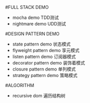 #FULL STACK DEMO

 - mocha demo  TDD测试
 - nightmare demo  UDD测试

#DESIGN PATTERN DEMO

 - state pattern demo 状态模式
 - flyweight pattern demo 享元模式
 - listen pattern demo 订阅器模式
 - decorator pattern demo 装饰着模式
 - closure pattern demo 单列模式
 - strategy pattern demo 策略模式

 #ALGORITHM

 - recursive dom 遍历结构树

